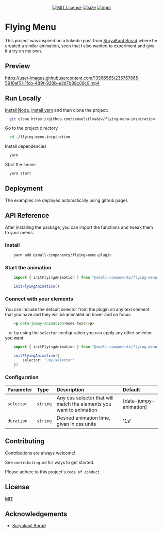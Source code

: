 <center>

[![MIT License](https://img.shields.io/badge/License-MIT-green.svg)](https://choosealicense.com/licenses/mit/) [![size](https://img.shields.io/bundlephobia/min/@small-components/flying-menu-plugin)](https://img.shields.io/bundlephobia/min/@small-components/flying-menu-plugin) [![npm](https://img.shields.io/npm/v/@small-components/flying-menu-plugin)](https://img.shields.io/npm/v/@small-components/flying-menu-plugin)

</center>

# Flying Menu

This project was inspired on a linkedin post from [SuryaKant Borad](https://www.linkedin.com/in/suryakant-borad-085361240?miniProfileUrn=urn%3Ali%3Afs_miniProfile%3AACoAADvaUSUBtg3w6iu4S3aSauDjigA37HyFZ_c&lipi=urn%3Ali%3Apage%3Ad_flagship3_search_srp_all%3BDZdPN6kpTQefe8GxJEuaxA%3D%3D) where he created a similar animation, seen that I also wanted to experiment and give it a try on my own.

## Preview

https://user-images.githubusercontent.com/13966565/235767865-5916af51-1fcb-4d9f-920b-e2d7b88c06c6.mp4

## Run Locally

[Install Node](https://nodejs.org/en/download), [Install yarn](https://classic.yarnpkg.com/lang/en/docs/install/#mac-stable) and then clone the project:

```bash
  git clone https://github.com/samuelsilvadev/flying-menu-inspiration
```

Go to the project directory

```bash
  cd ./flying-menu-inspiration
```

Install dependencies

```bash
  yarn
```

Start the server

```bash
  yarn start
```

## Deployment

The examples are deployed automatically using github pages

## API Reference

After installing the package, you can import the functions and tweak them to your needs.

### Install

```bash
    yarn add @small-components/flying-menu-plugin
```

### Start the animation

```typescript
    import { initFlyingAnimation } from "@small-components/flying-menu-plugin";

    initFlyingAnimation()
```

### Connect with your elements

You can include the default selector from the plugin on any text element that you have and they will be animated on hover and on focus.

```html
    <p data-jumpy-animation>Some text</p>
```

...or by using the `selector` configuration you can apply any other selector you want.

```typescript
    import { initFlyingAnimation } from "@small-components/flying-menu-plugin";

    initFlyingAnimation({
        selector: '.my-selector'
    })
```

### Configuration

| Parameter | Type     | Description                | Default |
| :-------- | :------- | :------------------------- | :-------- |
| `selector` | `string` | Any css selector that will match the elements you want to animation | [data-jumpy-animation] |
| `duration` | `string` | Desired animation time, given in css units | '1s' |

## Contributing

Contributions are always welcome!

See `contributing.md` for ways to get started.

Please adhere to this project's `code of conduct`.

## License

[MIT](https://choosealicense.com/licenses/mit/)

## Acknowledgements

- [Suryakant Borad](https://github.com/Suryaset)
